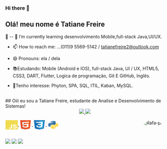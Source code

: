 ### Hi there 👋

## Olá! meu nome é Tatiane Freire 
📕
-- 🌱 I’m currently learning  desenvolvimento Mobile,full-stack Java,UI/UX.
- 📫 How to reach me: ...(011)9 5569-5142 /  tatianefreire2@outlook.com
- 😄 Pronouns: ela /  dela
- 📚Estudando: Mobile (Android e IOS), full-stack Java, UI / UX, HTML5, CSS3, DART, Flutter, Logica de programação, Git E GitHub, Inglês.

- 📕Tenho interesse: Phyton, SPA, SQL, ITIL, Kaban, MySQL. 
</BR>
## Oiii eu sou a Tatiane Freire, estudante de Analise e Desenvolvimento de Sistemas! 
<div align="center">
  <a href="https://www.linkedin.com/in/tatiane-silva-2020/">
  <img height="180em" src="https://github-readme-stats.vercel.app/api?username=TATYANE95&show_icons=false&theme=dracula&include_all_commits=true&count_private=true"/>
  <img height="180em" src="https://github-readme-stats.vercel.app/api/top-langs/?username=TATYANE95&layout=compact&langs_count=7&theme=dracula"/>
</div>
<div style="display: inline_block"><br>
  <img align="center" alt="Rafa-Js" height="30" width="40" src="https://raw.githubusercontent.com/devicons/devicon/master/icons/javascript/javascript-plain.svg">
  <img align="center" alt="Rafa-HTML5" height="30" width="40" src="https://raw.githubusercontent.com/devicons/devicon/master/icons/html5/html5-original.svg">
  <img align="center" alt="Rafa-CSS3" height="30" width="40" src="https://raw.githubusercontent.com/devicons/devicon/master/icons/css3/css3-original.svg">
  <img align="center" alt="Rafa-Python" height="30" width="40" src="https://raw.githubusercontent.com/devicons/devicon/master/icons/python/python-original.svg">
  <img align="right" alt="Rafa-pic" height="150" style="border-radius:50px;" src="https://media.discordapp.net/attachments/639956127056134178/890373478988013628/Publicacoes_Instagram_1_1.png?width=676&height=676">

</div>
  
  ##
 
<div> 
 
 <a href="https://discord.gg/pDbY76q8Qf" target="_blank"><img src="https://img.shields.io/badge/Discord-7289DA?style=for-the-badge&logo=discord&logoColor=white" target="_blank"></a> 
  <a href = "TatianeFreire1@outlook.com"><img src="https://img.shields.io/badge/-Gmail-%23333?style=for-the-badge&logo=gmail&logoColor=white" target="_blank"></a>
  <a href="https://www.linkedin.com/in/tatiane-silva-2020/" target="_blank"><img src="https://img.shields.io/badge/-LinkedIn-%230077B5?style=for-the-badge&logo=linkedin&logoColor=white" target="_blank"></a> 
 

</div>


